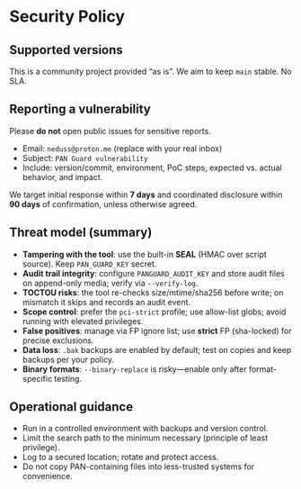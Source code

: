 # Security Policy

## Supported versions
This is a community project provided “as is”. We aim to keep `main` stable. No SLA.

## Reporting a vulnerability
Please **do not** open public issues for sensitive reports.
- Email: `neduss@proton.me` (replace with your real inbox)
- Subject: `PAN Guard vulnerability`
- Include: version/commit, environment, PoC steps, expected vs. actual behavior, and impact.

We target initial response within **7 days** and coordinated disclosure within **90 days** of confirmation, unless otherwise agreed.

## Threat model (summary)
- **Tampering with the tool**: use the built-in **SEAL** (HMAC over script source). Keep `PAN_GUARD_KEY` secret.
- **Audit trail integrity**: configure `PANGUARD_AUDIT_KEY` and store audit files on append-only media; verify via `--verify-log`.
- **TOCTOU risks**: the tool re-checks size/mtime/sha256 before write; on mismatch it skips and records an audit event.
- **Scope control**: prefer the `pci-strict` profile; use allow-list globs; avoid running with elevated privileges.
- **False positives**: manage via FP ignore list; use **strict** FP (sha-locked) for precise exclusions.
- **Data loss**: `.bak` backups are enabled by default; test on copies and keep backups per your policy.
- **Binary formats**: `--binary-replace` is risky—enable only after format-specific testing.

## Operational guidance
- Run in a controlled environment with backups and version control.
- Limit the search path to the minimum necessary (principle of least privilege).
- Log to a secured location; rotate and protect access.
- Do not copy PAN-containing files into less-trusted systems for convenience.
